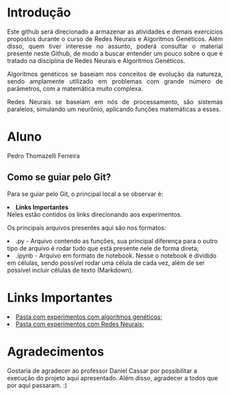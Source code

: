 # Introdução

<p align='justify'> Este github será direcionado a armazenar as atividades e demais exercícios propostos durante o curso de Redes Neurais e Algoritmos Genéticos. Além disso, quem tiver interesse no assunto, poderá consultar o material presente neste Github, de modo a buscar entender um pouco sobre o que é tratado na disciplina de Redes Neurais e Algoritmos Genéticos. </p>

<p align = 'justify'> Algoritmos genéticos se baseiam nos conceitos de evolução da natureza, sendo amplamente utilizado em problemas com grande número de parâmetros, com a matemática muito complexa. </p>

<p align = 'justify'> Redes Neurais se baseiam em nós de processamento, são sistemas paralelos, simulando um neurônio, aplicando funções matemáticas a esses. </p>

# Aluno
Pedro Thomazelli Ferreira

## Como se guiar pelo Git?

<p align = 'justify'> Para se guiar pelo Git, o principal local a se observar é: 
  <li> <b> Links Importantes </b> </li>
Neles estão contidos os links direcionando aos experimentos. </p>

<p align = 'justify'> Os principais arquivos presentes aqui são nos formatos:
<li> .py - Arquivo contendo as funções, sua principal diferença para o outro tipo de arquivo é rodar tudo que está presente nele de forma direta;</li>
<li> .ipynb - Arquivo em formato de notebook. Nesse o notebook é dividido em células, sendo possível rodar uma célula de cada vez, além de ser possível incluir células de texto (Markdown).

# Links Importantes
<li><a href = "AlgoritmosGeneticos"> Pasta com experimentos com algoritmos genéticos;</a></li>
<li><a href = "RedesNeurais"> Pasta com experimentos com Redes Neurais;</a></li>

# Agradecimentos

Gostaria de agradecer ao professor Daniel Cassar por possibilitar a execução do projeto aqui apresentado. Além disso, agradecer a todos que por aqui passaram. :)
